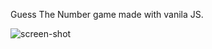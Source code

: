 Guess The Number game made with vanila JS.

![screen-shot](https://github.com/ujjaval-parmar/javascript-guess-number/assets/154329143/b8e16187-f529-468a-98b3-7972fd7f4e8a)
